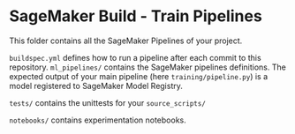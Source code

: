 # SageMaker Build - Train Pipelines

This folder contains all the SageMaker Pipelines of your project.

`buildspec.yml` defines how to run a pipeline after each commit to this repository.
`ml_pipelines/` contains the SageMaker pipelines definitions.
The expected output of your main pipeline (here `training/pipeline.py`) is a model registered to SageMaker Model Registry.

`tests/` contains the unittests for your `source_scripts/`

`notebooks/` contains experimentation notebooks.

